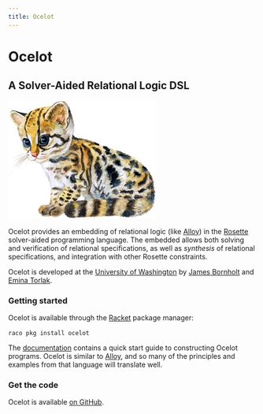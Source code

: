 ```yaml
---
title: Ocelot
---
```


# Ocelot
<h2 class="subhead">A Solver-Aided Relational Logic DSL</h2>

<img class="logo" src="img/ocelot.jpg" />

Ocelot provides an embedding of relational logic (like [Alloy](http://alloy.mit.edu))
in the [Rosette](http://emina.github.io/rosette/) solver-aided programming language.
The embedded allows both solving and verification of relational specifications,
as well as *synthesis* of relational specifications,
and integration with other Rosette constraints.

Ocelot is developed at the [University of Washington](http://cs.washington.edu)
by [James Bornholt](http://homes.cs.washington.edu/~bornholt/)
and [Emina Torlak](http://homes.cs.washington.edu/~emina/).

### Getting started

Ocelot is available through the [Racket](https://racket-lang.org) package manager:

    raco pkg install ocelot

The [documentation](#) contains a quick start guide to constructing Ocelot programs.
Ocelot is similar to [Alloy](http://alloy.mit.edu),
and so many of the principles and examples from that language
will translate well.

### Get the code

Ocelot is available [on GitHub](https://github.com/jamesbornholt/ocelot).

